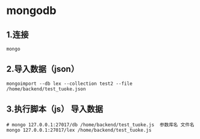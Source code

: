 # mongodb



## 1.连接

```
mongo

```

## 2.导入数据（json）

```
mongoimport --db lex --collection test2 --file /home/backend/test_tuoke.json
```

## 3.执行脚本（js） 导入数据

```
# mongo 127.0.0.1:27017/db /home/backend/test_tuoke.js  参数库名 文件名
mongo 127.0.0.1:27017/lex /home/backend/test_tuoke.js
```


